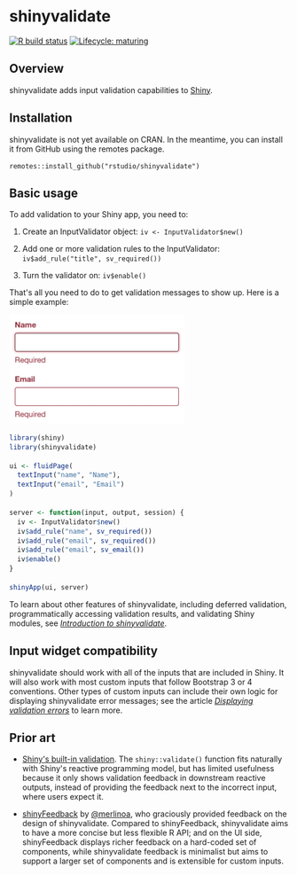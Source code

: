 # shinyvalidate

<!-- badges: start -->
[![R build status](https://github.com/rstudio/shinyvalidate/workflows/R-CMD-check/badge.svg)](https://github.com/rstudio/shinyvalidate/actions)
[![Lifecycle: maturing](https://img.shields.io/badge/lifecycle-maturing-blue.svg)](https://www.tidyverse.org/lifecycle/#maturing)
<!-- badges: end -->

## Overview

shinyvalidate adds input validation capabilities to [Shiny](https://shiny.rstudio.com).

## Installation

shinyvalidate is not yet available on CRAN. In the meantime, you can install it from GitHub using the remotes package.

``` {.r}
remotes::install_github("rstudio/shinyvalidate")
```

## Basic usage

To add validation to your Shiny app, you need to:

1.  Create an InputValidator object: `iv <- InputValidator$new()`

2.  Add one or more validation rules to the InputValidator: `iv$add_rule("title", sv_required())`

3.  Turn the validator on: `iv$enable()`

That's all you need to do to get validation messages to show up. Here is a simple example:

<img src="man/figures/demo.gif" alt="Screencast of empty &apos;Name&apos; and &apos;Email&apos; fields showing error messages beneath them, and the user providing valid input that clears the errors" width="316"/>

``` r
library(shiny)
library(shinyvalidate)

ui <- fluidPage(
  textInput("name", "Name"),
  textInput("email", "Email")
)

server <- function(input, output, session) {
  iv <- InputValidator$new()
  iv$add_rule("name", sv_required())
  iv$add_rule("email", sv_required())
  iv$add_rule("email", sv_email())
  iv$enable()
}

shinyApp(ui, server)
```

To learn about other features of shinyvalidate, including deferred validation, programmatically accessing validation results, and validating Shiny modules, see [*Introduction to shinyvalidate*](https://rstudio.github.io/shinyvalidate/articles/shinyvalidate.html).

## Input widget compatibility

shinyvalidate should work with all of the inputs that are included in Shiny. It will also work with most custom inputs that follow Bootstrap 3 or 4 conventions. Other types of custom inputs can include their own logic for displaying shinyvalidate error messages; see the article [*Displaying validation errors*](https://rstudio.github.io/shinyvalidate/articles/displaying.html) to learn more.

## Prior art

-   [Shiny's built-in validation](https://shiny.rstudio.com/articles/validation.html). The `shiny::validate()` function fits naturally with Shiny's reactive programming model, but has limited usefulness because it only shows validation feedback in downstream reactive outputs, instead of providing the feedback next to the incorrect input, where users expect it.

-   [shinyFeedback](https://github.com/merlinoa/shinyFeedback) by [@merlinoa](https://github.com/merlinoa), who graciously provided feedback on the design of shinyvalidate. Compared to shinyFeedback, shinyvalidate aims to have a more concise but less flexible R API; and on the UI side, shinyFeedback displays richer feedback on a hard-coded set of components, while shinyvalidate feedback is minimalist but aims to support a larger set of components and is extensible for custom inputs.
